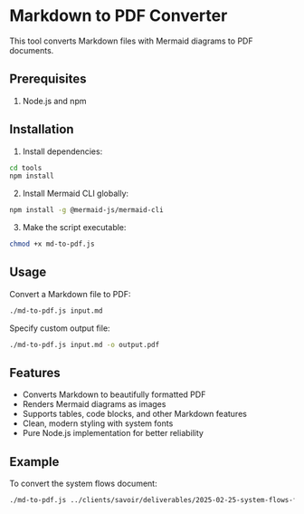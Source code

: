 # Markdown to PDF Converter

This tool converts Markdown files with Mermaid diagrams to PDF documents.

## Prerequisites

1. Node.js and npm

## Installation

1. Install dependencies:

```bash
cd tools
npm install
```

2. Install Mermaid CLI globally:

```bash
npm install -g @mermaid-js/mermaid-cli
```

3. Make the script executable:

```bash
chmod +x md-to-pdf.js
```

## Usage

Convert a Markdown file to PDF:

```bash
./md-to-pdf.js input.md
```

Specify custom output file:

```bash
./md-to-pdf.js input.md -o output.pdf
```

## Features

- Converts Markdown to beautifully formatted PDF
- Renders Mermaid diagrams as images
- Supports tables, code blocks, and other Markdown features
- Clean, modern styling with system fonts
- Pure Node.js implementation for better reliability

## Example

To convert the system flows document:

```bash
./md-to-pdf.js ../clients/savoir/deliverables/2025-02-25-system-flows-fr.md
```
